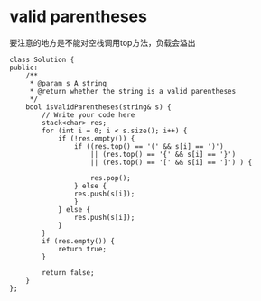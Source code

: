 # valid parentheses


要注意的地方是不能对空栈调用top方法，负载会溢出

    class Solution {
    public:
        /**
         * @param s A string
         * @return whether the string is a valid parentheses
         */
        bool isValidParentheses(string& s) {
            // Write your code here
            stack<char> res;
            for (int i = 0; i < s.size(); i++) {
                if (!res.empty()) {
                    if ((res.top() == '(' && s[i] == ')')
                        || (res.top() == '{' && s[i] == '}')
                        || (res.top() == '[' && s[i] == ']') ) {

                        res.pop();
                    } else {
                    res.push(s[i]);
                    }
                } else {
                    res.push(s[i]);
                }
            }
            if (res.empty()) {
                return true;
            }

            return false;
        }
    };


